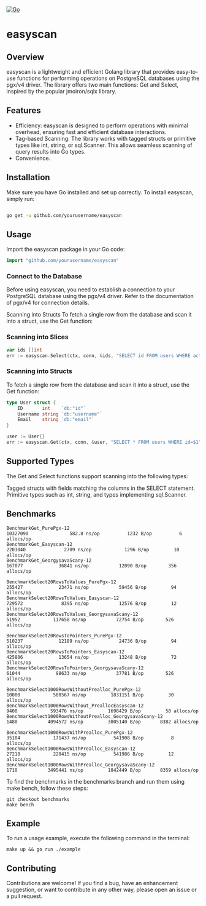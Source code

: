 [![Go](https://github.com/popovpsk/easyscan/actions/workflows/go.yml/badge.svg)](https://github.com/popovpsk/easyscan/actions/workflows/go.yml)
# easyscan

## Overview
easyscan is a lightweight and efficient Golang library that provides easy-to-use functions for performing operations on PostgreSQL databases using the pgx/v4 driver. The library offers two main functions: Get and Select, inspired by the popular jmoiron/sqlx library.

## Features

- Efficiency: easyscan is designed to perform operations with minimal overhead, ensuring fast and efficient database interactions.
- Tag-based Scanning: The library works with tagged structs or primitive types like int, string, or sql.Scanner. This allows seamless scanning of query results into Go types.
- Convenience.


## Installation

Make sure you have Go installed and set up correctly. To install easyscan, simply run:

```bash

go get -u github.com/yourusername/easyscan
```

## Usage
Import the easyscan package in your Go code:

```go
import "github.com/yourusername/easyscan"
```

### Connect to the Database
Before using easyscan, you need to establish a connection to your PostgreSQL database using the pgx/v4 driver. Refer to the documentation of pgx/v4 for connection details.

Scanning into Structs
To fetch a single row from the database and scan it into a struct, use the Get function:

### Scanning into Slices
```go
var ids []int
err := easyscan.Select(ctx, conn, &ids, "SELECT id FROM users WHERE active=true")
```

### Scanning into Structs
To fetch a single row from the database and scan it into a struct, use the Get function:
```go
type User struct {
    ID       int    `db:"id"`
    Username string `db:"username"`
    Email    string `db:"email"`
}

user := User{}
err := easyscan.Get(ctx, conn, &user, "SELECT * FROM users WHERE id=$1", 1)
```

## Supported Types
The Get and Select functions support scanning into the following types:

Tagged structs with fields matching the columns in the SELECT statement.
Primitive types such as int, string, and types implementing sql.Scanner.

## Benchmarks 
```shell
BenchmarkGet_PurePgx-12                                         10327090               582.8 ns/op          1232 B/op          6 allocs/op
BenchmarkGet_Easyscan-12                                         2203040              2709 ns/op            1296 B/op         10 allocs/op
BenchmarkGet_GeorgysavaScany-12                                   167077             36841 ns/op           12090 B/op        356 allocs/op

BenchmarkSelect20RowsToValues_PurePgx-12                          255427             23471 ns/op           59456 B/op         94 allocs/op
BenchmarkSelect20RowsToValues_Easyscan-12                         729572              8395 ns/op           12576 B/op         12 allocs/op
BenchmarkSelect20RowsToValues_GeorgysavaScany-12                   51952            117658 ns/op           72754 B/op        526 allocs/op

BenchmarkSelect20RowsToPointers_PurePgx-12                        510237             12189 ns/op           24736 B/op         94 allocs/op
BenchmarkSelect20RowsToPointers_Easyscan-12                       425806             13654 ns/op           13248 B/op         72 allocs/op
BenchmarkSelect20RowsToPointers_GeorgysavaScany-12                 61044             98633 ns/op           37781 B/op        526 allocs/op

BenchmarkSelect1000RowsWithoutPrealloc_PurePgx-12                  10000            580567 ns/op         1831151 B/op         30 allocs/op
BenchmarkSelect1000RowsWithout_PreallocEasyscan-12                  9400            593476 ns/op         1698429 B/op         58 allocs/op
BenchmarkSelect1000RowsWithoutPrealloc_GeorgysavaScany-12           1480           4094572 ns/op         3005140 B/op       8382 allocs/op

BenchmarkSelect1000RowsWithPrealloc_PurePgx-12                     35184            171437 ns/op          541908 B/op          8 allocs/op
BenchmarkSelect1000RowsWithPrealloc_Easyscan-12                    27218            220415 ns/op          541986 B/op         12 allocs/op
BenchmarkSelect1000RowsWithPrealloc_GeorgysavaScany-12              1710           3495441 ns/op         1842449 B/op       8359 allocs/op
```

To find the benchmarks in the benchmarks branch and run them using make bench, follow these steps:

```shell
git checkout benchmarks
make bench
```

## Example
To run a usage example, execute the following command in the terminal:

```shell
make up && go run ./example
```

## Contributing
Contributions are welcome! If you find a bug, have an enhancement suggestion, or want to contribute in any other way, please open an issue or a pull request.

